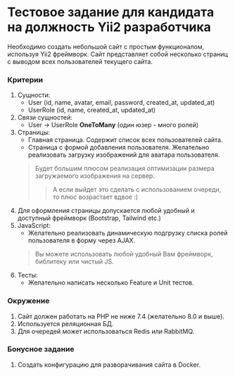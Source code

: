 # Тестовое задание для кандидата на должность Yii2 разработчика

Необходимо создать небольшой сайт с простым функционалом, используя Yii2 фреймворк.
Сайт представляет собой несколько страниц с выводом всех пользователей текущего сайта.

### Критерии
1. Сущности:
    * User (id, name, avatar, email, password, created_at, updated_at)
    * UserRole (id, name, created_at, updated_at)
2. Связи сущностей:
    * User -> UserRole **OneToMany** (один юзер - много ролей)
3. Страницы:
    * Главная страница. Содержит список всех пользователей сайта.
    * Страница с формой добавления пользователя. Желательно реализовать загрузку изображений для аватара пользователя.
    > Будет большим плюсом реализация оптимизации размера загружаемого изображения на сервер.
    >> А если выйдет это сделать с использованием очереди, то плюс возрастает вдвое :)
4. Для оформления страницы допускается любой удобный и доступный фреймворк (Bootstrap, Tailwind etc.)
5. JavaScript:
    * Желательно реализовать динамическую подгрузку списка ролей пользователя в форму через AJAX.
    > Вы можете использовать любой удобный Вам фреймворк, библитеку или чистый JS.
6. Тесты:
    * Желательно написать несколько Feature и Unit тестов.

### Окружение
1. Сайт должен работать на PHP не ниже 7.4 (желательно 8.0 и выше).
2. Используется реляционная БД.
3. Для очередей может использоваться Redis или RabbitMQ.

### Бонусное задание
1. Создать конфигурацию для разворачивания сайта в Docker.
